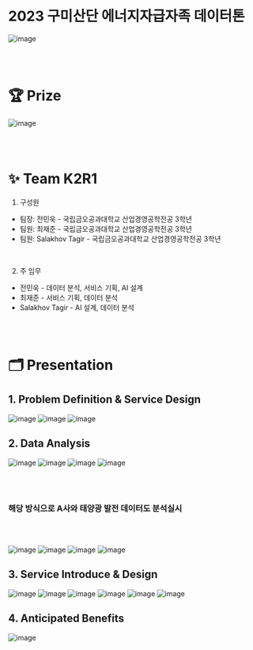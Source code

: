 # 2023 구미산단 에너지자급자족 데이터톤
 
![image](https://github.com/jaejunchoe/2023-Gumi-Industrial-Complex-Energy-Self-Sufficiency-Datathon/assets/157339263/73e027be-996b-4158-a8f6-0156e6bbca57)

<br/><br/>

# 🏆 Prize
![image](https://github.com/jaejunchoe/2023-Gumi-Industrial-Complex-Energy-Self-Sufficiency-Datathon/assets/157339263/675b8911-d60c-4c34-885f-772a588fed9c)

<br/><br/>

# ✨ Team K2R1
1. 구성원
* 팀장: 전민욱 - 국립금오공과대학교 산업경영공학전공 3학년
* 팀원: 최재준 - 국립금오공과대학교 산업경영공학전공 3학년 
* 팀원: Salakhov Tagir - 국립금오공과대학교 산업경영공학전공 3학년

<br/>

2. 주 임무
* 전민욱 - 데이터 분석, 서비스 기획, AI 설계
* 최재준 - 서비스 기획, 데이터 분석
* Salakhov Tagir - AI 설계, 데이터 분석

<br/><br/>

# 🗂 Presentation

## 1. Problem Definition & Service Design
![image](https://github.com/jaejunchoe/2023-Gumi-Industrial-Complex-Energy-Self-Sufficiency-Datathon/assets/157339263/e9094937-96d8-4e7b-81cc-92d845d4ee07)
![image](https://github.com/jaejunchoe/2023-Gumi-Industrial-Complex-Energy-Self-Sufficiency-Datathon/assets/157339263/0f66c04c-9449-40a7-a262-4d1fd0b39aaf)
![image](https://github.com/jaejunchoe/2023-Gumi-Industrial-Complex-Energy-Self-Sufficiency-Datathon/assets/157339263/56a71fae-1db5-4263-ac76-b15a903b3cca)


## 2. Data Analysis 
![image](https://github.com/jaejunchoe/2023-Gumi-Industrial-Complex-Energy-Self-Sufficiency-Datathon/assets/157339263/adaf72ec-eb85-42cf-9574-19e64456a1f4)
![image](https://github.com/jaejunchoe/2023-Gumi-Industrial-Complex-Energy-Self-Sufficiency-Datathon/assets/157339263/ff52c0e5-8259-44f3-a02a-f062cba7106b)
![image](https://github.com/jaejunchoe/2023-Gumi-Industrial-Complex-Energy-Self-Sufficiency-Datathon/assets/157339263/a636c51f-3bc5-4ec7-b45f-fdee68ee4ea7)
![image](https://github.com/jaejunchoe/2023-Gumi-Industrial-Complex-Energy-Self-Sufficiency-Datathon/assets/157339263/260b6e26-7d95-450f-8e99-9db39eba2e34)

<br/><br/>
### 해당 방식으로 A사와 태양광 발전 데이터도 분석실시
<br/><br/>

![image](https://github.com/jaejunchoe/2023-Gumi-Industrial-Complex-Energy-Self-Sufficiency-Datathon/assets/157339263/686aea97-d885-4808-bfc3-bf01d61e7c59)
![image](https://github.com/jaejunchoe/2023-Gumi-Industrial-Complex-Energy-Self-Sufficiency-Datathon/assets/157339263/4bc569b9-1fcd-4bad-aa45-0e5088b21645)
![image](https://github.com/jaejunchoe/2023-Gumi-Industrial-Complex-Energy-Self-Sufficiency-Datathon/assets/157339263/dc173200-2801-4494-8c5b-534673adc8e2)
![image](https://github.com/jaejunchoe/2023-Gumi-Industrial-Complex-Energy-Self-Sufficiency-Datathon/assets/157339263/a06886be-3969-4766-a74c-58bdd6f62cc2)


## 3. Service Introduce & Design 
![image](https://github.com/jaejunchoe/2023-Gumi-Industrial-Complex-Energy-Self-Sufficiency-Datathon/assets/157339263/f22f1ee6-30eb-4744-96a2-c7528b681e2a)
![image](https://github.com/jaejunchoe/2023-Gumi-Industrial-Complex-Energy-Self-Sufficiency-Datathon/assets/157339263/5b53aeca-478a-4a8e-84e8-8f8027d7cbc1)
![image](https://github.com/jaejunchoe/2023-Gumi-Industrial-Complex-Energy-Self-Sufficiency-Datathon/assets/157339263/cdfe60e2-0a2d-4001-97bb-6001cf8faa01)
![image](https://github.com/jaejunchoe/2023-Gumi-Industrial-Complex-Energy-Self-Sufficiency-Datathon/assets/157339263/bc5b918a-7dfe-4a94-a098-3d82a90090ac)
![image](https://github.com/jaejunchoe/2023-Gumi-Industrial-Complex-Energy-Self-Sufficiency-Datathon/assets/157339263/1b90de52-4a37-4165-99de-b6f01517d7ce)
![image](https://github.com/jaejunchoe/2023-Gumi-Industrial-Complex-Energy-Self-Sufficiency-Datathon/assets/157339263/191199ea-c8d6-4d9f-a498-2ba42a138798)


## 4. Anticipated Benefits
![image](https://github.com/jaejunchoe/2023-Gumi-Industrial-Complex-Energy-Self-Sufficiency-Datathon/assets/157339263/774c991b-492f-4fa3-9725-108588b19315)


